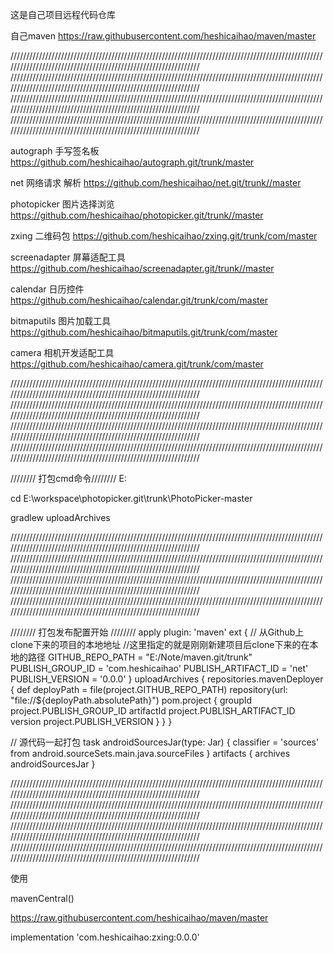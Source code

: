 这是自己项目远程代码仓库

自己maven
https://raw.githubusercontent.com/heshicaihao/maven/master

///////////////////////////////////////////////////////////////////////////////////////////////////////////////////////////////////////////////////////////////
///////////////////////////////////////////////////////////////////////////////////////////////////////////////////////////////////////////////////////////////
///////////////////////////////////////////////////////////////////////////////////////////////////////////////////////////////////////////////////////////////
///////////////////////////////////////////////////////////////////////////////////////////////////////////////////////////////////////////////////////////////

autograph 手写签名板
https://github.com/heshicaihao/autograph.git/trunk/master

net 网络请求 解析
https://github.com/heshicaihao/net.git/trunk//master

photopicker 图片选择浏览
https://github.com/heshicaihao/photopicker.git/trunk//master

zxing 二维码包
https://github.com/heshicaihao/zxing.git/trunk/com/master

screenadapter 屏幕适配工具
https://github.com/heshicaihao/screenadapter.git/trunk//master

calendar 日历控件
https://github.com/heshicaihao/calendar.git/trunk/com/master

bitmaputils 图片加载工具
https://github.com/heshicaihao/bitmaputils.git/trunk/com/master

camera 相机开发适配工具
https://github.com/heshicaihao/camera.git/trunk/com/master

///////////////////////////////////////////////////////////////////////////////////////////////////////////////////////////////////////////////////////////////
///////////////////////////////////////////////////////////////////////////////////////////////////////////////////////////////////////////////////////////////
///////////////////////////////////////////////////////////////////////////////////////////////////////////////////////////////////////////////////////////////
///////////////////////////////////////////////////////////////////////////////////////////////////////////////////////////////////////////////////////////////

//////// 打包cmd命令////////
E:

cd E:\workspace\photopicker.git\trunk\PhotoPicker-master

gradlew uploadArchives

///////////////////////////////////////////////////////////////////////////////////////////////////////////////////////////////////////////////////////////////
///////////////////////////////////////////////////////////////////////////////////////////////////////////////////////////////////////////////////////////////
///////////////////////////////////////////////////////////////////////////////////////////////////////////////////////////////////////////////////////////////
///////////////////////////////////////////////////////////////////////////////////////////////////////////////////////////////////////////////////////////////

//////// 打包发布配置开始 ////////
apply plugin: 'maven'
ext {
    // 从Github上clone下来的项目的本地地址
    //这里指定的就是刚刚新建项目后clone下来的在本地的路径
    GITHUB_REPO_PATH = "E:/Note/maven.git/trunk"
    PUBLISH_GROUP_ID = 'com.heshicaihao'
    PUBLISH_ARTIFACT_ID = 'net'
    PUBLISH_VERSION = '0.0.0'
}
uploadArchives {
    repositories.mavenDeployer {
        def deployPath = file(project.GITHUB_REPO_PATH)
        repository(url: "file://${deployPath.absolutePath}")
        pom.project {
            groupId project.PUBLISH_GROUP_ID
            artifactId project.PUBLISH_ARTIFACT_ID
            version project.PUBLISH_VERSION
        }
    }
}

// 源代码一起打包
task androidSourcesJar(type: Jar) {
    classifier = 'sources'
    from android.sourceSets.main.java.sourceFiles
}
artifacts {
    archives androidSourcesJar
}

///////////////////////////////////////////////////////////////////////////////////////////////////////////////////////////////////////////////////////////////
///////////////////////////////////////////////////////////////////////////////////////////////////////////////////////////////////////////////////////////////
///////////////////////////////////////////////////////////////////////////////////////////////////////////////////////////////////////////////////////////////
///////////////////////////////////////////////////////////////////////////////////////////////////////////////////////////////////////////////////////////////

使用

mavenCentral()

https://raw.githubusercontent.com/heshicaihao/maven/master

implementation 'com.heshicaihao:zxing:0.0.0'



